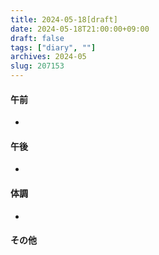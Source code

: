 ```yaml
---
title: 2024-05-18[draft]
date: 2024-05-18T21:00:00+09:00
draft: false
tags: ["diary", ""]
archives: 2024-05
slug: 207153
---
```

#### 午前
- 
#### 午後
- 
#### 体調
- 
#### その他